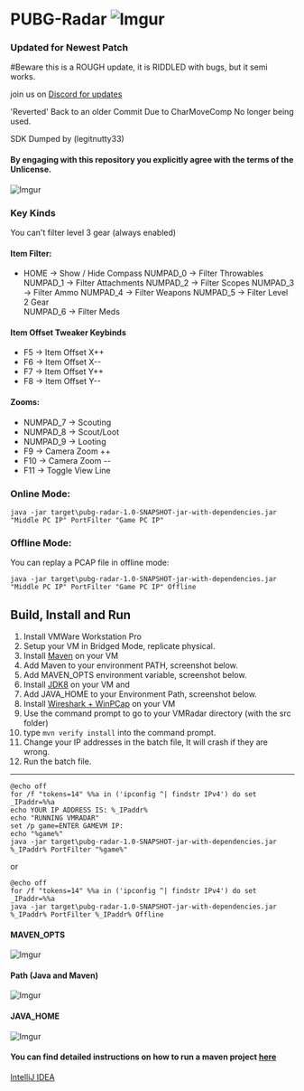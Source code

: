 # PUBG-Radar ![Imgur](https://i.imgur.com/n3JtN5d.png)


### Updated for Newest Patch

#Beware this is a ROUGH update, it is RIDDLED with bugs, but it semi works.

join us on [Discord for updates](https://discord.me/radarproject)


'Reverted' Back to an older Commit Due to CharMoveComp No longer being used.

SDK Dumped by (legitnutty33)

#### By engaging with this repository you explicitly agree with the terms of the Unlicense.


![Imgur](https://i.imgur.com/Pc7foHp.gif)


### Key Kinds
You can't filter level 3 gear (always enabled)

#### Item Filter:
* HOME -> Show / Hide Compass
NUMPAD_0 -> Filter Throwables
NUMPAD_1 -> Filter Attachments
NUMPAD_2 -> Filter Scopes
NUMPAD_3 -> Filter Ammo
NUMPAD_4 -> Filter Weapons
NUMPAD_5 -> Filter Level 2 Gear          
NUMPAD_6 -> Filter Meds


#### Item Offset Tweaker Keybinds
* F5 -> Item Offset X++
* F6 -> Item Offset X--
* F7 -> Item Offset Y++
* F8 -> Item Offset Y--

#### Zooms:
* NUMPAD_7 -> Scouting
* NUMPAD_8 -> Scout/Loot
* NUMPAD_9 -> Looting
* F9 ->  Camera Zoom ++
* F10 -> Camera Zoom --
* F11 -> Toggle View Line



### Online Mode:
`java -jar target\pubg-radar-1.0-SNAPSHOT-jar-with-dependencies.jar "Middle PC IP" PortFilter "Game PC IP"`

### Offline Mode:
You can replay a PCAP file in offline mode:

`java -jar target\pubg-radar-1.0-SNAPSHOT-jar-with-dependencies.jar "Middle PC IP" PortFilter "Game PC IP" Offline`


## Build, Install and Run

1. Install VMWare Workstation Pro
2. Setup your VM in Bridged Mode, replicate physical.
3. Install [Maven](https://maven.apache.org/install.html) on your VM
4. Add Maven to your environment PATH, screenshot below.
4. Add MAVEN_OPTS environment variable, screenshot below.
4. Install [JDK8](http://www.oracle.com/technetwork/java/javase/downloads/jdk8-downloads-2133151.html) on your VM and
5. Add JAVA_HOME to your Environment Path, screenshot below.
5. Install [Wireshark + WinPCap](https://www.wireshark.org/) on your VM
6. Use the command prompt to go to your VMRadar directory (with the src folder)
7. type `mvn verify install` into the command prompt.
6. Change your IP addresses in the batch file, It will crash if they are wrong.
8. Run the batch file.

-----------------

```
@echo off
for /f "tokens=14" %%a in ('ipconfig ^| findstr IPv4') do set _IPaddr=%%a
echo YOUR IP ADDRESS IS: %_IPaddr%
echo "RUNNING VMRADAR"
set /p game=ENTER GAMEVM IP:
echo "%game%"
java -jar target\pubg-radar-1.0-SNAPSHOT-jar-with-dependencies.jar %_IPaddr% PortFilter "%game%"
```
or

```
@echo off
for /f "tokens=14" %%a in ('ipconfig ^| findstr IPv4') do set _IPaddr=%%a
java -jar target\pubg-radar-1.0-SNAPSHOT-jar-with-dependencies.jar %_IPaddr% PortFilter %_IPaddr% Offline

```

#### MAVEN_OPTS
![Imgur](https://i.imgur.com/aWCdgUX.png)

#### Path (Java and Maven)
![Imgur](https://i.imgur.com/hSCYrCM.png)

#### JAVA_HOME
![Imgur](https://i.imgur.com/4zT1YNR.png)


#### You can find detailed instructions on how to run a maven project [here](https://maven.apache.org/run.html)

[IntelliJ IDEA](https://www.jetbrains.com/idea/?fromMenu)
